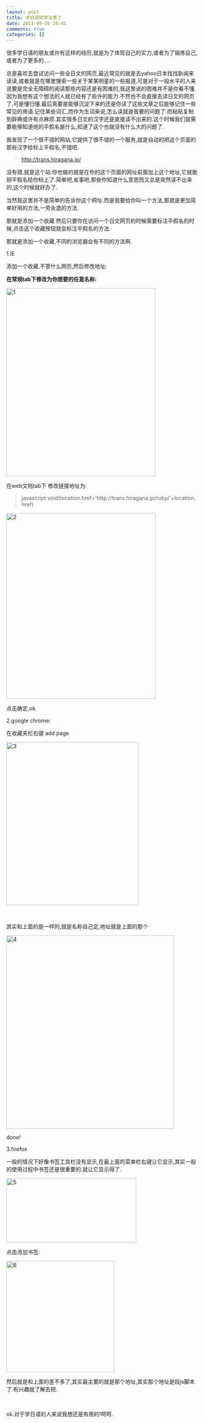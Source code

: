 ```yaml
---
layout: post
title: 学日语同学注意了
date: 2011-09-26 20:41
comments: true
categories: []
---
```

<p>很多学日语的朋友或许有这样的经历,就是为了体现自己的实力,或者为了锻炼自己,或者为了更多的….</p> <p>总是喜欢去尝试访问一些全日文的网页,最近常见的就是去yahoo日本找找新闻来读读,或者就是在哪里搜索一些关于某某明星的一些报道,可是对于一般水平的人来说要是完全无障碍的阅读那些内容还是有困难的,我这里说的困难并不是你看不懂.因为我想有这个想法的人就已经有了些许的能力.不然也不会直接去读日文的网页了,可是懂归懂.最后真要是能够沉淀下来的还是你读了这些文章之后能够记住一些常见的用语.记住某些词汇,而作为生词来说,怎么读就是首要的问题了.而粘贴复制到辞典或许有点麻烦.其实很多日文的汉字还是直接读不出来的.这个时候我们就需要能够知道他的平假名是什么,知道了这个也就没有什么大的问题了.</p> <p>我发现了一个很不错的网站,它提供了很不错的一个服务,就是自动的把这个页面的那些汉字给标上平假名,不错吧.</p><!--more--> <blockquote> <p><a title="http://trans.hiragana.jp/" href="http://trans.hiragana.jp/">http://trans.hiragana.jp/</a></p></blockquote> <p>没有错,就是这个站.你也做的就是在你的这个页面的网址前面加上这个地址,它就能把平假名给你标上了.简单吧,省事吧,那些你知道什么意思而又总是突然读不出来的,这个时候就好办了.</p> <p>当然我这里并不是简单的告诉你这个网址.而是我要给你叫一个方法,那就是更加简单好用的方法,一劳永逸的方法.</p> <p>那就是添加一个收藏.然后只要你在访问一个日文网页的时候需要标注平假名的时候,点击这个收藏按钮就会标注平假名的方法.</p> <p>那就是添加一个收藏,不同的浏览器会有不同的方法啊.</p> <p>1.IE</p> <p>添加一个收藏,不管什么网页,然后修改地址:</p> <p><strong>在常规tab下修改为你想要的任意名称:</strong></p> <p><a href="http://www.yyxzy.org/wp-content/uploads/2011/09/1.jpg"><img style="background-image: none; border-bottom: 0px; border-left: 0px; padding-left: 0px; padding-right: 0px; display: inline; border-top: 0px; border-right: 0px; padding-top: 0px" title="1" border="0" alt="1" src="http://www.yyxzy.org/wp-content/uploads/2011/09/1_thumb.jpg" width="391" height="494"></a></p> <p>在web文档tab下 修改链接地址为:</p> <blockquote> <p>javascript:void(location.href='http://trans.hiragana.jp/ruby/'+location.href)</p></blockquote> <p><a href="http://www.yyxzy.org/wp-content/uploads/2011/09/2.jpg"><img style="background-image: none; border-bottom: 0px; border-left: 0px; padding-left: 0px; padding-right: 0px; display: inline; border-top: 0px; border-right: 0px; padding-top: 0px" title="2" border="0" alt="2" src="http://www.yyxzy.org/wp-content/uploads/2011/09/2_thumb.jpg" width="392" height="488"></a></p>  <p>点击确定,ok.</p> <p>2.google chrome:</p> <p>在收藏夹栏右键 add page</p> <p><a href="http://www.yyxzy.org/wp-content/uploads/2011/09/3.jpg"><img style="background-image: none; border-bottom: 0px; border-left: 0px; padding-left: 0px; padding-right: 0px; display: inline; border-top: 0px; border-right: 0px; padding-top: 0px" title="3" border="0" alt="3" src="http://www.yyxzy.org/wp-content/uploads/2011/09/3_thumb.jpg" width="347" height="428"></a></p> <p>&nbsp;</p> <p>其实和上面的是一样的,就是名称自己定,地址就是上面的那个</p> <p><a href="http://www.yyxzy.org/wp-content/uploads/2011/09/4.jpg"><img style="background-image: none; border-bottom: 0px; border-left: 0px; padding-left: 0px; padding-right: 0px; display: inline; border-top: 0px; border-right: 0px; padding-top: 0px" title="4" border="0" alt="4" src="http://www.yyxzy.org/wp-content/uploads/2011/09/4_thumb.jpg" width="440" height="507"></a></p>   <p>done!</p> <p>3.firefox</p> <p>一般的情况下好像书签工具栏没有显示,在最上面的菜单栏右键让它显示,其实一般的使用过程中书签还是很重要的.就让它显示得了.</p> <p><a href="http://www.yyxzy.org/wp-content/uploads/2011/09/5.jpg"><img style="background-image: none; border-bottom: 0px; border-left: 0px; padding-left: 0px; padding-right: 0px; display: inline; border-top: 0px; border-right: 0px; padding-top: 0px" title="5" border="0" alt="5" src="http://www.yyxzy.org/wp-content/uploads/2011/09/5_thumb.jpg" width="341" height="169"></a></p> <p>点击添加书签:</p> <p><a href="http://www.yyxzy.org/wp-content/uploads/2011/09/6.jpg"><img style="background-image: none; border-bottom: 0px; border-left: 0px; padding-left: 0px; padding-right: 0px; display: inline; border-top: 0px; border-right: 0px; padding-top: 0px" title="6" border="0" alt="6" src="http://www.yyxzy.org/wp-content/uploads/2011/09/6_thumb.jpg" width="283" height="292"></a></p> <p>然后就是和上面的差不多了,其实最主要的就是那个地址,其实那个地址是段js脚本了.有兴趣就了解去把.</p> <p>&nbsp;</p> <p>ok.对于学日语的人来说我想还是有用的!呵呵.</p>
